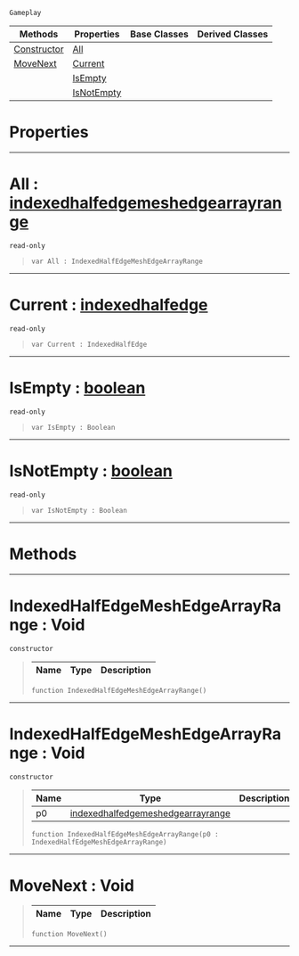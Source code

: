  `Gameplay`

|Methods|Properties|Base Classes|Derived Classes|
|---|---|---|---|
|[ Constructor](https://github.com/zeroengineteam/ZeroDocs/blob/master/code_reference/class_reference/indexedhalfedgemeshedgearrayrange.markdown#indexedhalfedgemeshedgea)|[ All](https://github.com/zeroengineteam/ZeroDocs/blob/master/code_reference/class_reference/indexedhalfedgemeshedgearrayrange.markdown#all-zero-engine-document)| | |
|[ MoveNext](https://github.com/zeroengineteam/ZeroDocs/blob/master/code_reference/class_reference/indexedhalfedgemeshedgearrayrange.markdown#movenext-void)|[ Current](https://github.com/zeroengineteam/ZeroDocs/blob/master/code_reference/class_reference/indexedhalfedgemeshedgearrayrange.markdown#current-zero-engine-docu)| | |
| |[ IsEmpty](https://github.com/zeroengineteam/ZeroDocs/blob/master/code_reference/class_reference/indexedhalfedgemeshedgearrayrange.markdown#isempty-zero-engine-docu)| | |
| |[ IsNotEmpty](https://github.com/zeroengineteam/ZeroDocs/blob/master/code_reference/class_reference/indexedhalfedgemeshedgearrayrange.markdown#isnotempty-zero-engine-d)| | |


 #  Properties


---  
 #  All : [indexedhalfedgemeshedgearrayrange](https://github.com/zeroengineteam/ZeroDocs/blob/master/code_reference/class_reference/indexedhalfedgemeshedgearrayrange.markdown)

 `read-only`

> 
> ``` lang=cpp, name=Zilch
> var All : IndexedHalfEdgeMeshEdgeArrayRange


---  
 #  Current : [indexedhalfedge](https://github.com/zeroengineteam/ZeroDocs/blob/master/code_reference/class_reference/indexedhalfedge.markdown)

 `read-only`

> 
> ``` lang=cpp, name=Zilch
> var Current : IndexedHalfEdge


---  
 #  IsEmpty : [boolean](https://github.com/zeroengineteam/ZeroDocs/blob/master/code_reference/zilch_base_types/boolean.markdown)

 `read-only`

> 
> ``` lang=cpp, name=Zilch
> var IsEmpty : Boolean


---  
 #  IsNotEmpty : [boolean](https://github.com/zeroengineteam/ZeroDocs/blob/master/code_reference/zilch_base_types/boolean.markdown)

 `read-only`

> 
> ``` lang=cpp, name=Zilch
> var IsNotEmpty : Boolean


---  
 #  Methods


---  
 #  IndexedHalfEdgeMeshEdgeArrayRange : Void

 `constructor`

> 
> |Name|Type|Description|
> |---|---|---|
> ``` lang=cpp, name=Zilch
> function IndexedHalfEdgeMeshEdgeArrayRange()
> ``` 


---  
 #  IndexedHalfEdgeMeshEdgeArrayRange : Void

 `constructor`

> 
> |Name|Type|Description|
> |---|---|---|
> |p0|[indexedhalfedgemeshedgearrayrange](https://github.com/zeroengineteam/ZeroDocs/blob/master/code_reference/class_reference/indexedhalfedgemeshedgearrayrange.markdown)| |
> ``` lang=cpp, name=Zilch
> function IndexedHalfEdgeMeshEdgeArrayRange(p0 : IndexedHalfEdgeMeshEdgeArrayRange)
> ``` 


---  
 #  MoveNext : Void

> 
> |Name|Type|Description|
> |---|---|---|
> ``` lang=cpp, name=Zilch
> function MoveNext()
> ``` 


---  
 

 